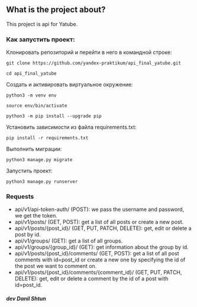 ## What is the project about?

This project is api for Yatube.

### Как запустить проект:

Клонировать репозиторий и перейти в него в командной строке:

```
git clone https://github.com/yandex-praktikum/api_final_yatube.git
```

```
cd api_final_yatube
```

Cоздать и активировать виртуальное окружение:

```
python3 -m venv env
```

```
source env/bin/activate
```

```
python3 -m pip install --upgrade pip
```

Установить зависимости из файла requirements.txt:

```
pip install -r requirements.txt
```

Выполнить миграции:

```
python3 manage.py migrate
```

Запустить проект:

```
python3 manage.py runserver
```

### Requests

* api/v1/api-token-auth/ (POST): we pass the username and password, we get the token.
* api/v1/posts/ (GET, POST): get a list of all posts or create a new post.
* api/v1/posts/{post_id}/ (GET, PUT, PATCH, DELETE): get, edit or delete a post by id.
* api/v1/groups/ (GET): get a list of all groups.
* api/v1/groups/{group_id}/ (GET): get information about the group by id.
* api/v1/posts/{post_id}/comments/ (GET, POST): get a list of all post comments with id=post_id or create a new one by specifying the id of the post we want to comment on.
* api/v1/posts/{post_id}/comments/{comment_id}/ (GET, PUT, PATCH, DELETE): get, edit or delete a comment by the id of a post with id=post_id.

##### dev Danil Shtun

